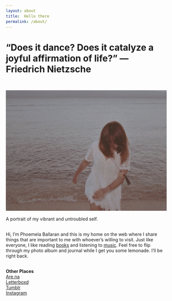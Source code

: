 ```yaml
---
layout: about
title:  Hello there
permalink: /about/
---
```

<h1>“Does it dance? Does it catalyze a joyful affirmation of life?” — Friedrich Nietzsche</h1>
<br>
<p align="center"><img src="https://raw.githubusercontent.com/comoballar/imagedb/main/selfportrait.jpg"/></p>
<figcaption>A portrait of my vibrant and untroubled self.</figcaption>
<br>
<p>Hi, I’m Phoemela Ballaran and this is my home on the web where I share things that are important to me with whoever’s willing to visit.
  Just like everyone, I like reading <a href="https://literal.club/comoballar" target="_blank">books</a> and listening to <a href="https://radio4000.com/comoballar" target="_blank">music</a>.
  Feel free to flip through my photo album and journal while I get you some lemonade. I’ll be right back.</p>
<br><b>Other Places</b>
<br><a href="https://are.na/phoemela-ballaran" target="_blank">Are.na</a>
<br><a href="https://letterboxd.com/comoballar/" target="_blank">Letterboxd</a>
<br><a href="https://comoballar.tumblr.com/" target="_blank">Tumblr</a>
<br><a href="https://www.instagram.com/comoballar/" target="_blank">Instagram</a>
<br>
<br>

